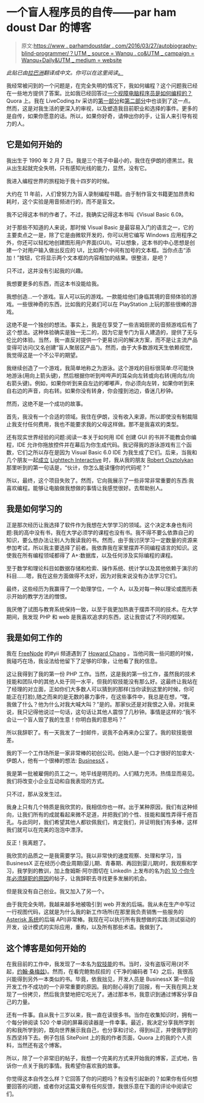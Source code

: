 # 一个盲人程序员的自传——par ham doust Dar 的博客

> 原文:[https://www . parhamdoustdar . com/2016/03/27/autobiography-blind-programmer/？UTM _ source = Wanqu . co&UTM _ campaign = Wanqu+Daily&UTM _ medium = website](https://www.parhamdoustdar.com/2016/03/27/autobiography-blind-programmer/?utm_source=wanqu.co&utm_campaign=Wanqu+Daily&utm_medium=website)



*此贴已由[拉巴洲](https://twitter.com/viviworld)翻译成中文。你可以在这里阅读[。](http://www.labazhou.net/2016/03/autobiography-blind-programmer/)*

我经常被问到的一个问题是，在完全失明的情况下，我如何编程？这个问题我已经在一些地方提供了答案。比如我已经回答过[一个视障电脑程序员是如何编程的？](http://qr.ae/RzO7cb)Quora 上。我在 LiveCoding.tv 采访的[第一部分](https://www.livecoding.tv/parham90/videos/z8MoB-how-do-blind-engineers-write-and-debug-code)和[第二部分](https://www.livecoding.tv/parham90/videos/nD1Er-how-do-blind-engineers-write-and-debug-code-2)中也谈到了这一点。然而，这是对我生活的更深入的审视，以及塑造我目前职业和选择的事件。更多的是自传，如果你愿意的话。所以，如果你好奇，请伸出你的手，让盲人来引导有视力的人。

## 它是如何开始的

我出生于 1990 年 2 月 7 日。我是三个孩子中最小的，我住在伊朗的德黑兰。我从出生起就完全失明，只有感知光线的能力，显然，没有它。

我进入编程世界的旅程始于我十四岁的时候。

大约在 11 年前，人们曾努力为盲人录制编程书籍。由于制作盲文书籍更加昂贵和耗时，这个实验是用音频进行的，而不是盲文。

我不记得这本书的作者了。不过，我确实记得这本书叫《Visual Basic 6.0》。

对于那些不知道的人来说，那时候 Visual Basic 是最容易入门的语言之一，它的主要卖点之一是，除了它是由微软开发的，你可以用它编写 Windows 应用程序之外，你还可以轻松地创建图形用户界面(GUI)。可以想象，这本书的中心思想是创建一个对用户输入做出反应的 UI，比如两个中间有加号的文本框。当你点击“添加！”按钮，它将显示两个文本框的内容相加的结果。很整洁，是吧？

只不过，这并没有引起我的兴趣。

我想要更多的东西，而这本书没能给我。

我想创造…一个游戏。盲人可以玩的游戏。一款能给他们身临其境的音频体验的游戏。一些很神奇的东西，比如我的兄弟们可以在 PlayStation 上玩的那些很棒的游戏。

这绝不是一个独创的想法。事实上，我是在享受了一些吉姆厨房的音频游戏后有了这个想法。这种体验确实是独一无二的，因为它是专门为盲人建造的，提供了无与伦比的体验。当然，我一直反对提供一个更易访问的解决方案，而不是让主流产品变得可访问(又名创建“盲人聚居区产品”)。然而，由于大多数游戏天生依赖视觉，我觉得这是一个不公平的期望。

我继续创造了一个游戏，我简单地称之为游泳。这个游戏的目标很简单:尽可能快地游泳(用向上箭头键)，然后根据你听到哔哔声的耳朵向左转或向右转(用向左/向右箭头键)。例如，如果你听到来自左边的嘟嘟声，你必须向左转，如果你听到来自右边的声音，向右转。如果你没有转身，你会撞到池边，昏迷几秒钟。

然而，这绝不是一个成功的故事。

首先，我没有一个合适的领域。我住在伊朗，没有收入来源，所以即使没有制裁阻止我支付任何费用，我也不能要求我的父母这样做。那不是我喜欢的类型。

还有现实世界经验的问题:阅读一本关于如何用 IDE 创建 GUI 的书并不能教会你编程，IDE 允许你拖放控件并在幕后为你生成代码。我记得我的游泳游戏有三个函数，它们之所以存在是因为 Visual Basic 6.0 IDE 为我生成了它们。后来，当我和几个朋友一起[成立](http://forum.audiogames.net/viewtopic.php?id=473) [Lighttech Interactive](http://www.lighttechinteractive.com/) 时，我从我的朋友 [Robert Osztolykan](http://erion.tdrealms.com/) 那里听到的第一句话是，“伙计，你怎么能读懂你的代码呢？”

所以，最终，这个项目失败了。然而，它向我展示了一些非常非常重要的东西:我喜欢编程。能够让电脑做我想做的事情让我感觉很好。去帮助别人。

## 我是如何学习的

正是那次经历让我选择了软件作为我想在大学学习的领域。这个决定本身也有问题:我的高中没有书，我在大学必须学的课程也没有书。我不得不要么依靠自己的知识，要么想办法让别人为我读我的书。然而，由于我讨厌学习一定数量的资源来参加考试，所以我主要选择了前者。我依靠我在家里摆弄不同编程语言的知识。这使我在所有编程领域都得了 A+:数据库，以及任何涉及实际编程的课程。

至于数学和理论科目如数据存储和检索、操作系统、统计学以及其他依赖于演示的科目……嗯，我在这些方面做得不太好，因为对我来说没有办法学习它们。

最终，这些经历为我赢得了一个助理学位，一个 A，以及对每一种以理论或图形表示开始的教学方法的憎恨。

我厌倦了试图与教育系统保持一致，以至于我更加热衷于摆弄不同的技术。在大学期间，我发现 PHP 和 web 是我喜欢追求的东西，这让我尝试了不同的框架。

## 我是如何工作的

我在 [FreeNode](https://www.freenode.net) 的#yii 频道遇到了 [Howard Chang](https://www.linkedin.com/in/howardchanguvic) 。当他问我一些问题的时候，我碰巧在场，我设法给他留下了足够的印象，让他看了我的信息。

这让我得到了我的第一份 PHP 工作。当然，这是我的第一份工作，虽然我的技术技能和团队中的其他人处于同一水平，但我的软技能没有那么好。这最终让我站在了经理的对立面，正如你们大多数人可以猜到的那样(当你读到这里的时候，你可能正在打脸),随之而来的是无数的暴力事件，在这些事件中，我总是在想，“嘿，我做了什么？他为什么对我大喊大叫？”是的。那家伙还是对我恨之入骨。对我来说，我只记得他说过一句话，这句话让其他人震惊了几秒钟。事情是这样的:“我不会让一个盲人毁了我的生意！你明白我的意思吗？”

所以我辞职了。有一天我发了一封邮件，说我不会再来办公室了。我的软技能很差。

我的下一个工作场所是一家非常棒的初创公司。创始人是一个口才很好的加拿大-伊朗人，他有一个很棒的想法: [BusinessX](http://business-x.com/) 。

我是第一批被雇佣的员工之一。地平线是明亮的。人们精力充沛。热情显而易见。我们将改变小企业互动和自我表现的方式。

只不过，那从没发生过。

我身上只有几个特质是我欣赏的，我相信你也一样。出于某种原因，我们有这种倾向，让我们所有的成就看起来微不足道，并把我们的个性、技能和属性弄得千疮百孔。与此同时，我们希望其他人都钦佩我们，肯定我们，并证明我们有多棒，这样我们就可以在完美的泡泡中漂浮。

反正！我离题了。

我欣赏的品质之一是我需要学习。我以非常快的速度观察、处理和学习，当 BusinessX 正在经历小商业周期(婴儿期、青春期、再回到婴儿期)时，我观察和学习，我学到的教训，加上詹姆斯·阿尔图切在 LinkedIn 上发布的名为[的 10 个你今年必须辞职的原因](http://www.jamesaltucher.com/2013/01/10-reasons-why-you-have-to-quit-your-job-this-year/)的帖子，让我辞职去寻找更多发展的机会。

但是我没有自己创业。我又加入了另一个。

由于我完全失明，我越来越多地被吸引到 web 开发的后端。我从未在生产中写过一行视图代码，这就是为什么我的新工作场所(在那里我负责销售一些服务的 [Asterisk 系统](https://www.asterisk.org/)的后端 API)非常棒。我现在可以执行所有我想做的实践:测试驱动的开发，设计模式的实际应用，重构，以及所有那些术语。我做到了。

## 这个博客是如何开始的

在我目前的工作中，我发现了一本名为[软技能](https://www.amazon.com/Soft-Skills-software-developers-manual/dp/1617292397)的书。当时，没有盗版可用(对不起，[约翰·桑梅兹](http://simpleprogrammer.com/))。然而，在看完鲍勃叔叔的《干净的编码者 T4》之后，我很高兴能得到另外一本类似的书。毕竟，依我拙见，开发人员是 BusinessX 第一阶段开发工作不成功的一个非常重要的原因。我的耐心得到了回报，有一天我在网上发现了一份拷贝，然后我贪婪地把它吃光了。通过那本书，我意识到通过博客分享自己的力量。

还有一件事。自从我十三岁以来，我一直在读很多书。当你在收集知识时，拥有一个每分钟阅读 520 个单词的屏幕阅读器是一件幸事。最近，我决定分享我所学到的和我所学到的，既向世界展示我自己，也分享和讨论，得到纠正，并使我学到的东西坚持下去。例子包括 SitePoint 上的我的作者页面，Quora 上的我的个人资料，当然还有这个博客。

所以，除了一个非常旧的帖子，我想一个完美的方式来开始我的博客，正式地，告诉你一点关于我的事情。我希望你喜欢我的故事。

你觉得这本自传怎么样？它回答了你的问题吗？有没有引起新的？如果你有任何想要回答的问题，或者你对这篇文章有任何反馈，我很乐意在下面的评论中阅读它们。

